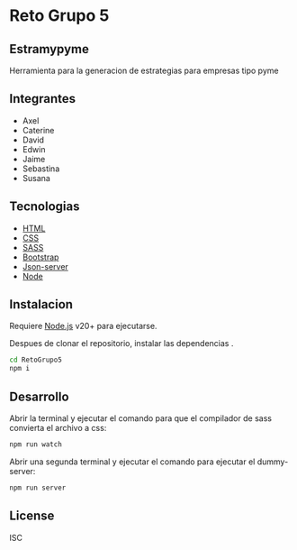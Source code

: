 # Reto Grupo 5
## Estramypyme

Herramienta para la generacion de estrategias para empresas tipo pyme

## Integrantes

- Axel
- Caterine
- David
- Edwin
- Jaime
- Sebastina
- Susana


## Tecnologias 

- [HTML](https://developer.mozilla.org/es/docs/Web/HTML)
- [CSS](https://developer.mozilla.org/es/docs/Web/CSS)
- [SASS](https://sass-lang.com/) 
- [Bootstrap](https://getbootstrap.com/) 
- [Json-server](https://www.npmjs.com/package/json-server) 
- [Node](https://nodejs.org/en/learn/getting-started/introduction-to-nodejs) 



## Instalacion

Requiere [Node.js](https://nodejs.org/) v20+ para ejecutarse.

Despues de clonar el repositorio, instalar las dependencias .

```sh
cd RetoGrupo5
npm i
```


## Desarrollo

Abrir la terminal y ejecutar el comando para que el compilador de sass convierta el archivo a css:

```sh
npm run watch
```

Abrir una segunda terminal y ejecutar el comando para ejecutar el dummy-server:

```sh
npm run server
```



## License

ISC

